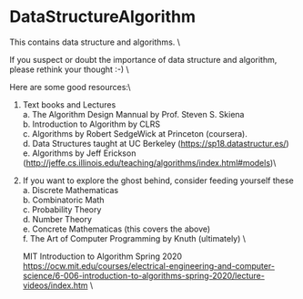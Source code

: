 # DataStructureAlgorithm
This contains data structure and algorithms. \

If you suspect or doubt the importance of data structure and algorithm, please rethink your thought :-) \

Here are some good resources:\
1. Text books and Lectures\
    a. The Algorithm Design Mannual by Prof. Steven S. Skiena\
    b. Introduction to Algorithm by CLRS\
    c. Algorithms by Robert SedgeWick at Princeton (coursera).\
    d. Data Structures taught at UC Berkeley (https://sp18.datastructur.es/)\
    e. Algorithms by Jeff Erickson (http://jeffe.cs.illinois.edu/teaching/algorithms/index.html#models)\

2. If you want to explore the ghost behind, consider feeding yourself these\
    a. Discrete Mathematicas \
    b. Combinatoric Math\
    c. Probability Theory \
    d. Number Theory \
    e. Concrete Mathematicas (this covers the above)\
    f. The Art of Computer Programming by Knuth (ultimately) \

    MIT Introduction to Algorithm Spring 2020 https://ocw.mit.edu/courses/electrical-engineering-and-computer-science/6-006-introduction-to-algorithms-spring-2020/lecture-videos/index.htm \